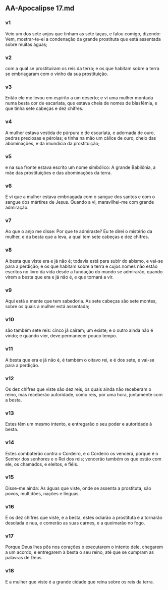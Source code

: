 ## AA-Apocalipse 17.md
### v1
 Veio um dos sete anjos que tinham as sete taças, e falou comigo, dizendo: Vem, mostrar-te-ei a condenação da grande prostituta que está assentada sobre muitas águas;
### v2
 com a qual se prostituíram os reis da terra; e os que habitam sobre a terra se embriagaram com o vinho da sua prostituição.
### v3
 Então ele me levou em espírito a um deserto; e vi uma mulher montada numa besta cor de escarlata, que estava cheia de nomes de blasfêmia, e que tinha sete cabeças e dez chifres.
### v4
 A mulher estava vestida de púrpura e de escarlata, e adornada de ouro, pedras preciosas e pérolas; e tinha na mão um cálice de ouro, cheio das abominações, e da imundícia da prostituição;
### v5
 e na sua fronte estava escrito um nome simbólico: A grande Babilônia, a mãe das prostituições e das abominações da terra.
### v6
 E vi que a mulher estava embriagada com o sangue dos santos e com o sangue dos mártires de Jesus. Quando a vi, maravilhei-me com grande admiração.
### v7
 Ao que o anjo me disse: Por que te admiraste? Eu te direi o mistério da mulher, e da besta que a leva, a qual tem sete cabeças e dez chifres.
### v8
 A besta que viste era e já não é; todavia está para subir do abismo, e vai-se para a perdição; e os que habitam sobre a terra e cujos nomes não estão escritos no livro da vida desde a fundação do mundo se admirarão, quando virem a besta que era e já não é, e que tornará a vir.
### v9
 Aqui está a mente que tem sabedoria. As sete cabeças são sete montes, sobre os quais a mulher está assentada;
### v10
 são também sete reis: cinco já caíram; um existe; e o outro ainda não é vindo; e quando vier, deve permanecer pouco tempo.
### v11
 A besta que era e já não é, é também o oitavo rei, e é dos sete, e vai-se para a perdição.
### v12
 Os dez chifres que viste são dez reis, os quais ainda não receberam o reino, mas receberão autoridade, como reis, por uma hora, juntamente com a besta.
### v13
 Estes têm um mesmo intento, e entregarão o seu poder e autoridade à besta.
### v14
 Estes combaterão contra o Cordeiro, e o Cordeiro os vencerá, porque é o Senhor dos senhores e o Rei dos reis; vencerão também os que estão com ele, os chamados, e eleitos, e fiéis.
### v15
 Disse-me ainda: As águas que viste, onde se assenta a prostituta, são povos, multidões, nações e línguas.
### v16
 E os dez chifres que viste, e a besta, estes odiarão a prostituta e a tornarão desolada e nua, e comerão as suas carnes, e a queimarão no fogo.
### v17
 Porque Deus lhes pôs nos corações o executarem o intento dele, chegarem a um acordo, e entregarem à besta o seu reino, até que se cumpram as palavras de Deus.
### v18
 E a mulher que viste é a grande cidade que reina sobre os reis da terra.
